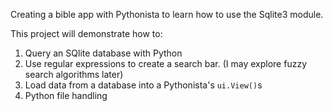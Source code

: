 Creating a bible app with Pythonista to learn how to use the Sqlite3 module.

This project will demonstrate how to:

1. Query an SQlite database with Python
2. Use regular expressions to create a search bar. (I may explore fuzzy search algorithms later)
3. Load data from a database into a Pythonista's `ui.View()`s
4. Python file handling

[](https://github.com/TutorialDoctor/Pythonista-Projects/blob/master/Projects/Apps/Basic%20Bible/screen.png?raw=true)
